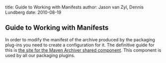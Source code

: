 title: Guide to Working with Manifests
author: Jason van Zyl, Dennis Lundberg
date: 2010-08-19

<!--
Licensed to the Apache Software Foundation (ASF) under one
or more contributor license agreements.  See the NOTICE file
distributed with this work for additional information
regarding copyright ownership.  The ASF licenses this file
to you under the Apache License, Version 2.0 (the
"License"); you may not use this file except in compliance
with the License.  You may obtain a copy of the License at

    http://www.apache.org/licenses/LICENSE-2.0

Unless required by applicable law or agreed to in writing,
software distributed under the License is distributed on an
"AS IS" BASIS, WITHOUT WARRANTIES OR CONDITIONS OF ANY
KIND, either express or implied.  See the License for the
specific language governing permissions and limitations
under the License.
-->

## Guide to Working with Manifests

 In order to modify the manifest of the archive produced by the packaging plug-ins you need to create a configuration for it. The definitive guide for this is [the site for the Maven Archiver shared component](/shared/maven-archiver/index.html). This component is used by all our packaging plugins.

<!--  suggestion by jorg -->
<!--  it would be nice if the Specification-Version could be easily generated to be major.minor of pom.currentVersion i.e. that -->
<!--  -->
<!--  1.2 ==> 1.2 -->
<!--  1.2.1 ==> 1.2 -->
<!--  1.2-SNAPSHOT ==> 1.2 -->
<!--  for the javaapp-plugin I did something like this in Jelly ... -->
